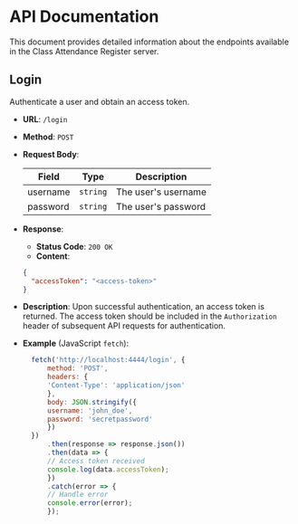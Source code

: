 # API Documentation

This document provides detailed information about the endpoints available in the Class Attendance Register server.

## Login

Authenticate a user and obtain an access token.

- **URL**: `/login`
- **Method**: `POST`
- **Request Body**:

  | Field    | Type     | Description             |
  | -------- | -------- | ----------------------- |
  | username | `string` | The user's username     |
  | password | `string` | The user's password     |

- **Response**:

  - **Status Code**: `200 OK`
  - **Content**:

  ```json
  {
    "accessToken": "<access-token>"
  }
  ```

- **Description**: Upon successful authentication, an access token is returned. The access token should be included in the `Authorization` header of subsequent API requests for authentication.

- **Example** (JavaScript `fetch`):

  ```javascript
    fetch('http://localhost:4444/login', {
        method: 'POST',
        headers: {
        'Content-Type': 'application/json'
        },
        body: JSON.stringify({
        username: 'john_doe',
        password: 'secretpassword'
        })
    })
        .then(response => response.json())
        .then(data => {
        // Access token received
        console.log(data.accessToken);
        })
        .catch(error => {
        // Handle error
        console.error(error);
        });
   ```



